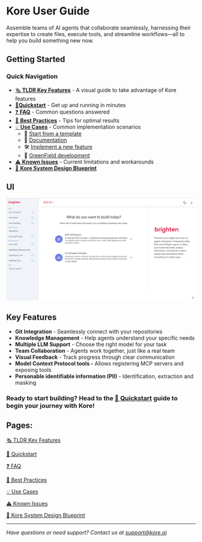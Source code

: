 # Kore User Guide

Assemble teams of AI agents that collaborate seamlessly, harnessing their expertise to create files, execute tools, and streamline workflows—all to help you build something new now.

## Getting Started

### Quick Navigation

- [🗞️ **TLDR Key Features**](/getting_started/tldr_key_features.md) - A visual guide to take advantage of Kore features
- [🚀**Quickstart**](/getting_started/quickstart.md) - Get up and running in minutes
- [❓ **FAQ**](/getting_started/frequently_asked.md) - Common questions answered
- [🌟 **Best Practices**](/best_practices/home.md) - Tips for optimal results
- [💡 **Use Cases**](/use_cases/home.md) - Common implementation scenarios
    - 🤖 [Start from a template](/use_cases/start_from_template.md)
    - 📝 [Documentation](/use_cases/generate_documentation.md)
    - 🛠️ [Implement a new feature](/use_cases/implement_new_feature.md)
    - 🐲 [GreenField development](/use_cases/greenfield_development.md)
- [⚠️ **Known Issues**](/getting_started/known_issues.md) - Current limitations and workarounds
- [🔨 **Kore System Design Blueprint**](/technical/system_blueprint.md)

## UI

![image.png](/getting_started/assets/introduction.png)

## Key Features

- **Git Integration** - Seamlessly connect with your repositories
- **Knowledge Management** - Help agents understand your specific needs
- **Multiple LLM Support** - Choose the right model for your task
- **Team Collaboration** - Agents work together, just like a real team
- **Visual Feedback** - Track progress through clear communication
- **Model Context Protocol tools -** Allows registering MCP servers and exposing tools
- **Personable identifiable information (PII)** - Identification, extraction and masking

### **Ready to start building?** Head to the [🚀 Quickstart](/getting_started/quickstart.md) guide to begin your journey with Kore!

## Pages:

[🗞️ TLDR Key Features ](/getting_started/tldr_key_features.md)

[🚀 Quickstart](/getting_started/quickstart.md)

[❓ FAQ](/getting_started/frequently_asked.md)

[🌟 Best Practices](/best_practices/home.md)

[💡 Use Cases](/use_cases/home.md)

[⚠️ Known Issues](/getting_started/known_issues.md)

[🔨 Kore System Design Blueprint](/technical/system_blueprint.md)

---

*Have questions or need support? Contact us at support@kore.ai*